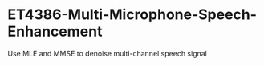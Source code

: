 # ET4386-Multi-Microphone-Speech-Enhancement
Use MLE and MMSE to denoise multi-channel speech signal
